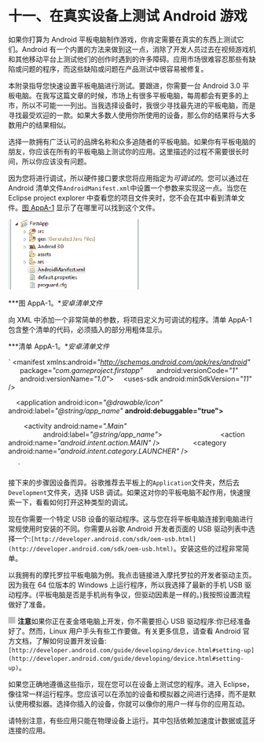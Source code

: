# 十一、在真实设备上测试 Android 游戏

如果你打算为 Android 平板电脑制作游戏，你肯定需要在真实的东西上测试它们。Android 有一个内置的方法来做到这一点，消除了开发人员过去在视频游戏机和其他移动平台上测试他们的创作时遇到的许多障碍。应用市场很难容忍那些有缺陷或问题的程序，而这些缺陷或问题在产品测试中很容易被修复。

本附录指导您快速设置平板电脑进行测试。要跟进，你需要一台 Android 3.0 平板电脑。在我写这篇文章的时候，市场上有很多平板电脑，每周都会有更多的上市，所以不可能一一列出。当我选择设备时，我很少寻找最先进的平板电脑，而是寻找最受欢迎的一款。如果大多数人使用你所使用的设备，那么你的结果将与大多数用户的结果相似。

选择一款拥有广泛认可的品牌名称和众多追随者的平板电脑。如果你有平板电脑的朋友，你应该在所有的平板电脑上测试你的应用。这里描述的过程不需要很长时间，所以你应该没有问题。

因为您将进行调试，所以硬件接口要求您将应用指定为*可调试的*。您可以通过在 Android 清单文件`AndroidManifest.xml`中设置一个参数来实现这一点。当您在 Eclipse project explorer 中查看您的项目文件夹时，您不会在其中看到清单文件。[图 AppA-1](#fig_AppA_1) 显示了在哪里可以找到这个文件。

![images](img/0A01.jpg)

***图 AppA-1。**安卓清单文件*

向 XML 中添加一个非常简单的参数，将项目定义为可调试的程序。清单 AppA-1 包含整个清单的代码，必须插入的部分用粗体显示。

***清单 AppA-1。**安卓清单文件*

`<?xml version=*"1.0"* encoding=*"utf-8"*?>
<manifest xmlns:android=*"http://schemas.android.com/apk/res/android"*
      package=*"com.gameproject.firstapp"*
      android:versionCode=*"1"*
      android:versionName=*"1.0"*>
    <uses-sdk android:minSdkVersion=*"11"* />

    <application android:icon=*"@drawable/icon"* android:label=*"@string/app_name"*
**android:debuggable="true">**

        <activity android:name=*".Main"*
                  android:label=*"@string/app_name"*>
            <intent-filter>
                <action android:name=*"android.intent.action.MAIN"* />
                <category android:name=*"android.intent.category.LAUNCHER"* />
            </intent-filter>
        </activity>

    </application>
</manifest>`

接下来的步骤因设备而异。谷歌推荐去平板上的`Application`文件夹，然后去`Development`文件夹，选择 USB 调试。如果这对你的平板电脑不起作用，快速搜索一下，看看如何打开这种类型的调试。

现在你需要一个特定 USB 设备的驱动程序。这与您在将平板电脑连接到电脑进行常规使用时安装的不同。你需要从谷歌 Android 开发者页面的 USB 驱动列表中选择一个:`[http://developer.android.com/sdk/oem-usb.html](http://developer.android.com/sdk/oem-usb.html)`。安装这些的过程非常简单。

以我拥有的摩托罗拉平板电脑为例。我点击链接进入摩托罗拉的开发者驱动主页。因为我在 64 位版本的 Windows 上运行程序，所以我选择了最新的手机 USB 驱动程序。(平板电脑是否是手机尚有争议，但驱动因素是一样的。)我按照设置流程做好了准备。

![images](img/square.jpg) **注意**如果你正在麦金塔电脑上开发，你不需要担心 USB 驱动程序:你已经准备好了。然而，Linux 用户手头有些工作要做。有关更多信息，请查看 Android 官方文档，了解如何设置开发设备:
`[http://developer.android.com/guide/developing/device.html#setting-up](http://developer.android.com/guide/developing/device.html#setting-up)`。

如果您正确地遵循这些指示，现在您可以在设备上测试您的程序。进入 Eclipse，像往常一样运行程序。您应该可以在添加的设备和模拟器之间进行选择，而不是默认使用模拟器。选择你插入的设备，你就可以像你的用户一样与你的应用互动。

请特别注意，有些应用只能在物理设备上运行。其中包括依赖加速度计数据或蓝牙连接的应用。